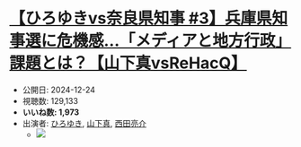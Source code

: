 # [【ひろゆきvs奈良県知事 #3】兵庫県知事選に危機感…「メディアと地方行政」課題とは？【山下真vsReHacQ】](https://www.youtube.com/watch?v=S_R_v1tgkYI)
-   公開日: 2024-12-24
-   視聴数: 129,133
-   **いいね数: 1,973**
-   出演者: [ひろゆき](/rehacq_fan/people/ひろゆき "wikilink"), [山下真](/rehacq_fan/people/山下真 "wikilink"), [西田亮介](/rehacq_fan/people/西田亮介 "wikilink")
    - [![](https://img.youtube.com/vi/S_R_v1tgkYI/hqdefault.jpg)](https://www.youtube.com/watch?v=S_R_v1tgkYI)
